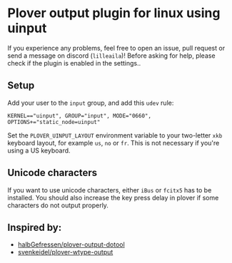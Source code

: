 # Plover output plugin for linux using uinput

If you experience any problems, feel free to open an issue, pull request or send a message on discord (`lilleaila`)! Before asking for help, please check if the plugin is enabled in the settings..

## Setup
Add your user to the `input` group, and add this `udev` rule:
```
KERNEL=="uinput", GROUP="input", MODE="0660", OPTIONS+="static_node=uinput"
```
Set the `PLOVER_UINPUT_LAYOUT` environment variable to your two-letter `xkb` keyboard layout, for example `us`, `no` or `fr`. This is not necessary if you're using a US keyboard.

## Unicode characters
If you want to use unicode characters, either `iBus` or `fcitx5` has to be installed. You should also increase the key press delay in plover if some characters do not output properly.

## Inspired by:
- [halbGefressen/plover-output-dotool](https://github.com/halbGefressen/plover-output-dotool)
- [svenkeidel/plover-wtype-output](https://github.com/svenkeidel/plover-wtype-output/tree/main)
